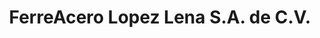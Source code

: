 ---
title: "FerreAcero Lopez Lena S.A. de C.V."
url: /salina-cruz/ferreacero-lopez-lena-s-a-de-c-v/
shop: hardware
---